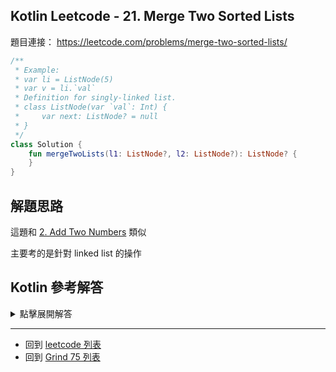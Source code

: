 ## Kotlin Leetcode - 21. Merge Two Sorted Lists

題目連接： <https://leetcode.com/problems/merge-two-sorted-lists/>

```kotlin
/**
 * Example:
 * var li = ListNode(5)
 * var v = li.`val`
 * Definition for singly-linked list.
 * class ListNode(var `val`: Int) {
 *     var next: ListNode? = null
 * }
 */
class Solution {
    fun mergeTwoLists(l1: ListNode?, l2: ListNode?): ListNode? {
	}
}
```

## 解題思路

這題和 [2. Add Two Numbers](2.md) 類似

主要考的是針對 linked list 的操作

## Kotlin 參考解答

<details>
  <summary>點擊展開解答</summary>

```kotlin
/**
 * Example:
 * var li = ListNode(5)
 * var v = li.`val`
 * Definition for singly-linked list.
 * class ListNode(var `val`: Int) {
 *     var next: ListNode? = null
 * }
 */
class Solution {
    fun mergeTwoLists(l1: ListNode?, l2: ListNode?): ListNode? {
        if (l1 == null && l2 == null) {
            return null
        }
        if (l1 == null) {
            return l2
        }
        if (l2 == null) {
            return l1
        }
        var temp = ListNode(-1)
        val ret = temp
        var localL1 = l1
        var localL2 = l2
        while (localL1 != null && localL2 != null) {
            if (localL1.`val` < localL2.`val`) {
                temp.next = localL1
                localL1 = localL1.next
            } else {
                temp.next = localL2
                localL2 = localL2.next
            }
            temp = temp.next!!
        }
        temp.next = localL1 ?: localL2
        return ret.next
    }
}
```

遞迴的解法

```kotlin
/**
 * Example:
 * var li = ListNode(5)
 * var v = li.`val`
 * Definition for singly-linked list.
 * class ListNode(var `val`: Int) {
 *     var next: ListNode? = null
 * }
 */
class Solution {
    fun mergeTwoLists(list1: ListNode?, list2: ListNode?): ListNode? {
        return when {
            list1 == null && list2 == null -> null
            list1 == null -> list2
            list2 == null -> list1
            list1.`val` < list2.`val` -> list1.also {list1.next = mergeTwoLists(list1.next, list2)}
            else -> list2.also {list2.next = mergeTwoLists(list2.next, list1)}
        }
    }
}
```

</details>

------

- 回到 [leetcode 列表](index.md)
- 回到 [Grind 75 列表](grind75.md)
